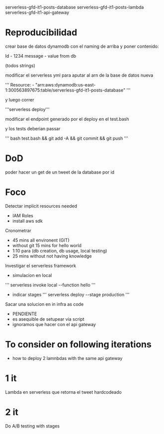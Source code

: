 

serverless-gfd-it1-posts-database
serverless-gfd-it1-posts-lambda
serverless-gfd-it1-api-gateway


Reproducibilidad
================
crear base de datos dynamodb con el naming de arriba
y poner contenido:

Id - 1234  message - value from db

(todos strings)

modificar el serverless yml para aputar al arn de la base de datos nueva

'''
      Resource:
        - "arn:aws:dynamodb:us-east-1:300563897675:table/serverless-gfd-it1-posts-database"
'''	


y luego correr 

'''serverless deploy'''

modificar el endpoint generado por el deploy en el test.bash


y los tests deberian passar 

'''
bash test.bash && git add -A && git commit && git push
'''


DoD
===
poder hacer un get de un tweet de la database por id 

Foco
=====
Detectar implicit resources needed
- IAM Roles
- install aws sdk

Cronometrar
- 45 mins all environent (GIT) 
- without git 15 mins for hello world
- 1:10 para (db creation, db usage, local testing)
- 25 mins without not having knowledge

Investigar el serverless framework
- simulacion en local 

'''
serverless invoke local --function hello 
'''

- indicar stages 
'''
serverless deploy --stage production
'''

Sacar una solucion en in infra as code
- PENDIENTE
- es asequible de setupear via script 
- ignoramos que hacer con el api gateway


To consider on following iterations
==================================
- how to deploy 2 lamnbdas with the same api gateway

1 it
=====
Lambda en serverless que retorna el tweet hardcodeado

2 it 
=====
Do A/B testing with stages



